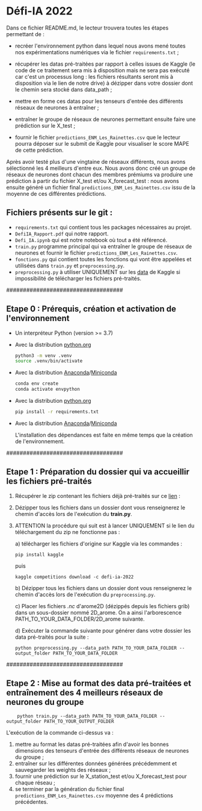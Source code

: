 # Défi-IA 2022

Dans ce fichier README.md, le lecteur trouvera toutes les étapes permettant de :

* recréer l'environnement python dans lequel nous avons mené toutes nos expérimentations numériques via le fichier `requirements.txt` ;

* récupérer les datas pré-traitées par rapport à celles issues de Kaggle (le code de ce traitement sera mis à disposition mais ne sera pas exécuté car c'est un processus long : les fichiers résultants seront mis à disposition via le lien de notre drive) à dézipper dans votre dossier dont le chemin sera stocké dans data_path ;

* mettre en forme ces datas pour les tenseurs d'entrée des différents réseaux de neurones à entraîner ;

* entraîner le groupe de réseaux de neurones permettant ensuite faire une prédiction sur le X_test ;

* fournir le fichier `predictions_ENM_Les_Rainettes.csv` que le lecteur pourra déposer sur le submit de Kaggle pour visualiser le score MAPE de cette prédiction.

Après avoir testé plus d'une vingtaine de réseaux différents, nous avons sélectionné les 4 meilleurs d'entre eux.
Nous avons donc créé un groupe de réseaux de neurones dont chacun des membres prémiums va produire une prédiction à partir du fichier X_test et/ou X_forecast_test : nous avons ensuite généré un fichier final `predictions_ENM_Les_Rainettes.csv` issu de la moyenne de ces différentes prédictions.

## Fichiers présents sur le git :
* `requirements.txt` qui contient tous les packages nécessaires au projet.
*  `DefiIA_Rapport.pdf` qui notre rapport.
*  `Defi_IA.ipynb` qui est notre notebook où tout a été référencé.
* `train.py` programme principal qui va entraîner le groupe de réseaux de neurones et fournir le fichier `predictions_ENM_Les_Rainettes.csv`.
* `fonctions.py` qui contient toutes les fonctions qui vont être appelées et utilisées dans `train.py` et `preprocessing.py`.
* `preprocessing.py` à utiliser UNIQUEMENT sur les [data](https://www.kaggle.com/c/defi-ia-2022/data) de Kaggle si impossibilité de télécharger les fichiers pré-traités.

###################################
## Etape 0 : Prérequis, création et activation de l'environnement
* Un interpréteur Python (version >= 3.7)
* Avec la distribution [python.org](https://www.python.org/)
  ```bash
  python3 -m venv .venv
  source .venv/bin/activate
  ```
* Avec la distribution [Anaconda](https://www.anaconda.com/products/individual)/[Miniconda](https://docs.conda.io/en/latest/miniconda.html)
  ```bash
  conda env create
  conda activate envpython
  ```
* Avec la distribution [python.org](https://www.python.org/)
  ```bash
  pip install -r requirements.txt
  ```
* Avec la distribution [Anaconda](https://www.anaconda.com/products/individual)/[Miniconda](https://docs.conda.io/en/latest/miniconda.html)

  L'installation des dépendances est faite en même temps que la création de l'environnement.

###################################
## Etape 1 : Préparation du dossier qui va accueillir les fichiers pré-traités
1) Récupérer le zip contenant les fichiers déjà pré-traités sur ce [lien](https://drive.google.com/file/d/13uZgNb1D45BAEA9nIIxhOPbDTMgIeoGN/view?usp=sharing) :  

2) Dézipper tous les fichiers dans un dossier dont vous renseignerez le chemin d'accès lors de l'exécution du **train.py**.

3) ATTENTION la procédure qui suit est à lancer UNIQUEMENT si le lien du téléchargement du zip ne fonctionne pas :

    a) télécharger les fichiers d'origine sur Kaggle via les commandes :
    ```console
    pip install kaggle
    ```
    puis

    ```console
    kaggle competitions download -c defi-ia-2022
    ```
    b) Dézipper tous les fichiers dans un dossier dont vous renseignerez le chemin d'accès lors de l'exécution du `preprocessing.py`.
    
    c) Placer les fichiers *.nc* d'arome2D (dézippés depuis les fichiers grib) dans un sous-dossier nommé 2D_arome. On a ainsi l'arborescence PATH_TO_YOUR_DATA_FOLDER/2D_arome suivante.
    
    d) Exécuter la commande suivante pour générer dans votre dossier les data pré-traités pour la suite :
    ```console
    python preprocessing.py --data_path PATH_TO_YOUR_DATA_FOLDER --output_folder PATH_TO_YOUR_DATA_FOLDER
    ```
    
###################################
## Etape 2 : Mise au format des data pré-traitées et entraînement des 4 meilleurs réseaux de neurones du groupe
```console
    python train.py --data_path PATH_TO_YOUR_DATA_FOLDER --output_folder PATH_TO_YOUR_OUTPUT_FOLDER
```
 L'exécution de la commande ci-dessus va :<br>
   
1) mettre au format les datas pré-traitées afin d'avoir les bonnes dimensions des tenseurs d'entrée des différents réseaux de neurones du groupe ;<br>
2) entraîner sur les différentes données générées précédemment et sauvegarder les weights des réseaux ;
3) fournir une prédiction sur le X_station_test et/ou X_forecast_test pour chaque réseau ;<br>
4) se terminer par la génération du fichier final `predictions_ENM_Les_Rainettes.csv` moyenne des 4 prédictions précédentes.

   
